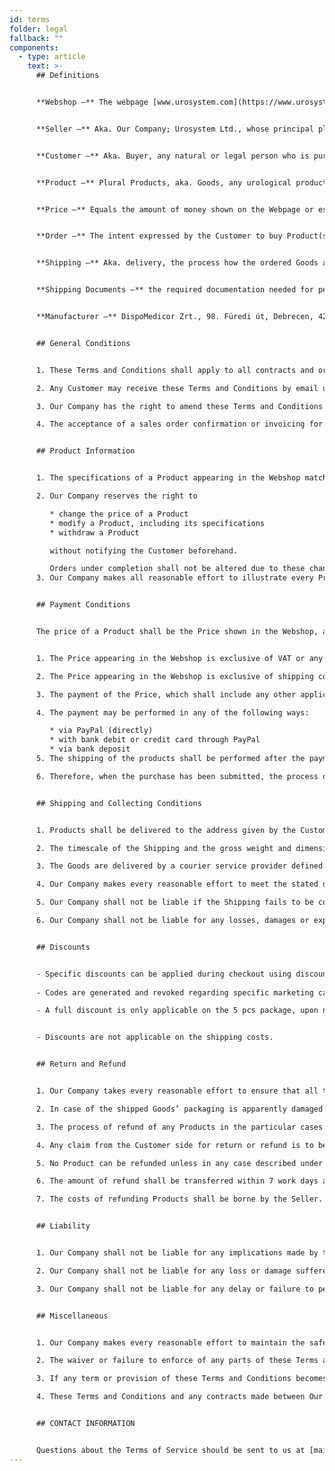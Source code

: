 ```yaml
---
id: terms
folder: legal
fallback: ""
components:
  - type: article
    text: >-
      ## Definitions


      **Webshop –** The webpage [www.urosystem.com](https://www.urosystem.com/)


      **Seller –** Aka. Our Company; Urosystem Ltd., whose principal place of business is at 26 Szent István park, 1137 Budapest, Hungary, EU VAT number: HU22923820. 


      **Customer –** Aka. Buyer, any natural or legal person who is purchasing products using the Webshop.


      **Product –** Plural Products, aka. Goods, any urological product available for purchasing in our Webshop, sold by Our Company, bought by the Customer.


      **Price –** Equals the amount of money shown on the Webpage or established otherwise. 


      **Order –** The intent expressed by the Customer to buy Product(s) in our Webshop. 


      **Shipping –** Aka. delivery, the process how the ordered Goods are delivered to the Customer.


      **Shipping Documents –** the required documentation needed for performing the Shipping.


      **Manufacturer –** DispoMedicor Zrt., 98. Füredi út, Debrecen, 4225, Hungary.  


      ## General Conditions


      1. These Terms and Conditions shall apply to all contracts and orders regarding the sale of any Goods by Our Company to the Customer. If any Separate Contract is made between our Company and a Customer and it contains any information different to these Terms and Conditions, the terms and conditions written in the Separate Contract shall apply. Any terms and conditions of these Terms and Conditions not elaborated in a Separate Contract shall apply to the Separate Contract, too.

      2. Any Customer may receive these Terms and Conditions by email upon request.

      3. Our Company has the right to amend these Terms and Conditions from time to time without the direct notification of Customers. 

      4. The acceptance of a sales order confirmation or invoicing for the Goods shall be deemed conclusive evidence of the Customer’s acceptance of this Terms and Conditions document.


      ## Product Information


      1. The specifications of a Product appearing in the Webshop match the actual specifications of the described Product. The Seller or the Manufacturer has the right to amend specifications without noticing the Customers of the Seller. Our Company makes all reasonable effort to provide accurate and up-to-date information on all Products available in the Webshop. The Customer can confirm any specifications by contacting the Seller in case of doubt.

      2. Our Company reserves the right to

         * change the price of a Product
         * modify a Product, including its specifications
         * withdraw a Product

         without notifying the Customer beforehand.

         Orders under completion shall not be altered due to these changes.
      3. Our Company makes all reasonable effort to illustrate every Product in the Webshop as accurate as it is possible. The Seller takes no responsibility for minor differences between the illustration of the Product and the delivered Product as long as the differences do not affect the usability of the Product or the specifications directly described in the Webshop. Any details of the Goods can be confirmed by the Customer by contacting our Company. 


      ## Payment Conditions


      The price of a Product shall be the Price shown in the Webshop, at the time when an order is made.


      1. The Price appearing in the Webshop is exclusive of VAT or any other applicable costs.

      2. The Price appearing in the Webshop is exclusive of shipping costs, which shall be paid by the Customer. (EXW)

      3. The payment of the Price, which shall include any other applicable costs, including but not limited to the costs described under (2) and (3), shall be performed immediately after the order has been confirmed.

      4. The payment may be performed in any of the following ways:

         * via PayPal (directly) 
         * with bank debit or credit card through PayPal
         * via bank deposit
      5. The shipping of the products shall be performed after the payment has been done.

      6. Therefore, when the purchase has been submitted, the process of delivering the products to the customer is started instantly. For this reason, purchase orders, having been submitted, cannot be withdrawn. 


      ## Shipping and Collecting Conditions


      1. Products shall be delivered to the address given by the Customer.

      2. The timescale of the Shipping and the gross weight and dimensions of the ordered Goods shall be specified by the Seller when the order has been made.

      3. The Goods are delivered by a courier service provider defined at the moment of the order at the discretion of the buyer at the price given when ordering the product at DDU terms (Delivered Duty Unpaid).

      4. Our Company makes every reasonable effort to meet the stated delivery period and to ship the Goods in perfect condition. Should the Seller be conscious of failing the Goods within the priorly specified time period, the Buyer shall be informed about it.

      5. Our Company shall not be liable if the Shipping fails to be completed due to reasons beyond its control.

      6. Our Company shall not be liable for any losses, damages or expenses induced by the Buyer or any third party (including but not limited to the shipping company entrusted with the delivery). 


      ## Discounts


      - Specific discounts can be applied during checkout using discount codes. 
      
      - Codes are generated and revoked regarding specific marketing campaigns.

      - A full discount is only applicable on the 5 pcs package, upon negotiated conditions.


      - Discounts are not applicable on the shipping costs.


      ## Return and Refund


      1. Our Company takes every reasonable effort to ensure that all the purchased products are being delivered in perfect condition. After the shipping has been completed, the Customer is to examine whether the ordered products have been delivered in perfect quantity and condition.

      2. In case of the shipped Goods’ packaging is apparently damaged we recommend not to accept the delivery. Since the Products the Company delivers are sterile Products, exchange is not possible.  

      3. The process of refund of any Products in the particular cases described under (2) shall be a subject to approval from Our Company.

      4. Any claim from the Customer side for return or refund is to be submitted to the Seller within 14 days after the delivery has been completed. 

      5. No Product can be refunded unless in any case described under (2). 

      6. The amount of refund shall be transferred within 7 work days after the Company has been informed by the shipment service provider on the failure of the delivery due to the denial of acceptance happened due to damaged packaging, and the bank details of the Customer are available for the Seller.

      7. The costs of refunding Products shall be borne by the Seller. 


      ## Liability


      1. Our Company shall not be liable for any implications made by the Buyer, or any party being involved in the process of completing an Order regarding the quality or the specifications of the Products, or their suitability for any purpose the Customer’s intentions of use.

      2. Our Company shall not be liable for any loss or damage suffered by the Customer induced by the inappropriate use of any Products. 

      3. Our Company shall not be liable for any delay or failure to perform any obligations stated in these Terms and Conditions if it is induced by force majeure events, including but not limited to the following: accidents, natural disasters, breakdown of machinery, unavailability of raw materials, strike, acts of Gods. If any delay persists for an amount of time which Our Company considers unreasonable or if any effort made to overcome the obstacles induced by a force majeure event is futile, the Seller may terminate the contract without any liability. 


      ## Miscellaneous


      1. Our Company makes every reasonable effort to maintain the safety of the Webshop. For any losses and damages induced by the use of the Webshop our Company shall not be liable.

      2. The waiver or failure to enforce of any parts of these Terms and Conditions by either party shall not be construed as a waiver of the other parts of these Terms and Conditions, nor as a waiver of the same part of it any time subsequently.

      3. If any term or provision of these Terms and Conditions becomes stated invalid, unenforceable or illegal for any reason and by any court, the remaining part of these Terms and Conditions still shall apply.

      4. These Terms and Conditions and any contracts made between Our Company and the Customer shall be governed and construed in accordance with the laws of Hungary. The parties hereby submit to the exclusive jurisdiction of the Hungarian courts. 


      ## CONTACT INFORMATION


      Questions about the Terms of Service should be sent to us at [mail@urosystem.com](mailto:mail@urosystem.com).
---
```

